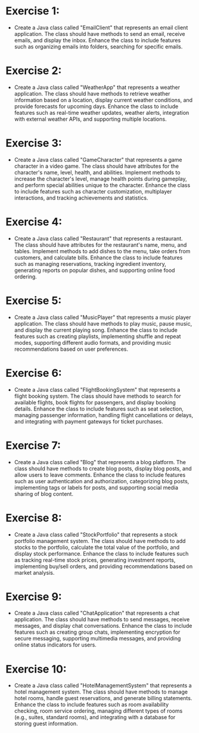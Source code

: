 # Exercise 1:
- Create a Java class called "EmailClient" that represents an email client application. The class should have methods to send an email, receive emails, and display the inbox. Enhance the class to include features such as organizing emails into folders, searching for specific emails.

# Exercise 2:
- Create a Java class called "WeatherApp" that represents a weather application. The class should have methods to retrieve weather information based on a location, display current weather conditions, and provide forecasts for upcoming days. Enhance the class to include features such as real-time weather updates, weather alerts, integration with external weather APIs, and supporting multiple locations.

# Exercise 3:
- Create a Java class called "GameCharacter" that represents a game character in a video game. The class should have attributes for the character's name, level, health, and abilities. Implement methods to increase the character's level, manage health points during gameplay, and perform special abilities unique to the character. Enhance the class to include features such as character customization, multiplayer interactions, and tracking achievements and statistics.

# Exercise 4:
- Create a Java class called "Restaurant" that represents a restaurant. The class should have attributes for the restaurant's name, menu, and tables. Implement methods to add dishes to the menu, take orders from customers, and calculate bills. Enhance the class to include features such as managing reservations, tracking ingredient inventory, generating reports on popular dishes, and supporting online food ordering.

# Exercise 5:
- Create a Java class called "MusicPlayer" that represents a music player application. The class should have methods to play music, pause music, and display the current playing song. Enhance the class to include features such as creating playlists, implementing shuffle and repeat modes, supporting different audio formats, and providing music recommendations based on user preferences.

# Exercise 6:
- Create a Java class called "FlightBookingSystem" that represents a flight booking system. The class should have methods to search for available flights, book flights for passengers, and display booking details. Enhance the class to include features such as seat selection, managing passenger information, handling flight cancellations or delays, and integrating with payment gateways for ticket purchases.

# Exercise 7:
- Create a Java class called "Blog" that represents a blog platform. The class should have methods to create blog posts, display blog posts, and allow users to leave comments. Enhance the class to include features such as user authentication and authorization, categorizing blog posts, implementing tags or labels for posts, and supporting social media sharing of blog content.

# Exercise 8:
- Create a Java class called "StockPortfolio" that represents a stock portfolio management system. The class should have methods to add stocks to the portfolio, calculate the total value of the portfolio, and display stock performance. Enhance the class to include features such as tracking real-time stock prices, generating investment reports, implementing buy/sell orders, and providing recommendations based on market analysis.

# Exercise 9:
- Create a Java class called "ChatApplication" that represents a chat application. The class should have methods to send messages, receive messages, and display chat conversations. Enhance the class to include features such as creating group chats, implementing encryption for secure messaging, supporting multimedia messages, and providing online status indicators for users.

# Exercise 10:
- Create a Java class called "HotelManagementSystem" that represents a hotel management system. The class should have methods to manage hotel rooms, handle guest reservations, and generate billing statements. Enhance the class to include features such as room availability checking, room service ordering, managing different types of rooms (e.g., suites, standard rooms), and integrating with a database for storing guest information.
